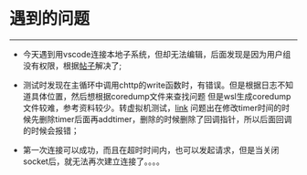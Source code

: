 # 遇到的问题
--------------------------------


- 今天遇到用vscode连接本地子系统，但却无法编辑，后面发现是因为用户组没有权限，根据[帖子](https://blog.csdn.net/weixin_42842069/article/details/113743339)解决了;

- 测试时发现在主循环中调用chttp的write函数时，有错误。但是根据日志不知道具体位置，然后想根据coredump文件来查找问题
  但是wsl生成coredump文件较难，参考资料较少。转虚拟机测试，[link](https://blog.csdn.net/qq_15328161/article/details/109085705)
  问题出在修改timer时间的时候先删除timer后面再addtimer，删除的时候删除了回调指针，所以后面回调的时候会报错；

- 第一次连接可以成功，而且在超时时间内，也可以发起请求，但是当关闭socket后，就无法再次建立连接了。。。。